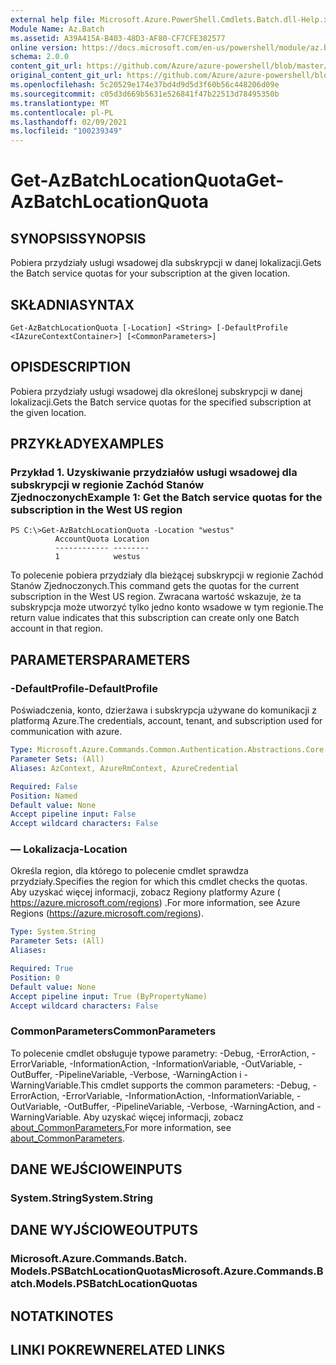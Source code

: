 ```yaml
---
external help file: Microsoft.Azure.PowerShell.Cmdlets.Batch.dll-Help.xml
Module Name: Az.Batch
ms.assetid: A39A415A-B403-48D3-AF80-CF7CFE382577
online version: https://docs.microsoft.com/en-us/powershell/module/az.batch/get-azbatchlocationquota
schema: 2.0.0
content_git_url: https://github.com/Azure/azure-powershell/blob/master/src/Batch/Batch/help/Get-AzBatchLocationQuota.md
original_content_git_url: https://github.com/Azure/azure-powershell/blob/master/src/Batch/Batch/help/Get-AzBatchLocationQuota.md
ms.openlocfilehash: 5c20529e174e37bd4d9d5d3f60b56c448206d09e
ms.sourcegitcommit: c05d3d669b5631e526841f47b22513d78495350b
ms.translationtype: MT
ms.contentlocale: pl-PL
ms.lasthandoff: 02/09/2021
ms.locfileid: "100239349"
---
```

# <span data-ttu-id="d9b8a-101">Get-AzBatchLocationQuota</span><span class="sxs-lookup"><span data-stu-id="d9b8a-101">Get-AzBatchLocationQuota</span></span>

## <span data-ttu-id="d9b8a-102">SYNOPSIS</span><span class="sxs-lookup"><span data-stu-id="d9b8a-102">SYNOPSIS</span></span>
<span data-ttu-id="d9b8a-103">Pobiera przydziały usługi wsadowej dla subskrypcji w danej lokalizacji.</span><span class="sxs-lookup"><span data-stu-id="d9b8a-103">Gets the Batch service quotas for your subscription at the given location.</span></span>

## <span data-ttu-id="d9b8a-104">SKŁADNIA</span><span class="sxs-lookup"><span data-stu-id="d9b8a-104">SYNTAX</span></span>

```
Get-AzBatchLocationQuota [-Location] <String> [-DefaultProfile <IAzureContextContainer>] [<CommonParameters>]
```

## <span data-ttu-id="d9b8a-105">OPIS</span><span class="sxs-lookup"><span data-stu-id="d9b8a-105">DESCRIPTION</span></span>
<span data-ttu-id="d9b8a-106">Pobiera przydziały usługi wsadowej dla określonej subskrypcji w danej lokalizacji.</span><span class="sxs-lookup"><span data-stu-id="d9b8a-106">Gets the Batch service quotas for the specified subscription at the given location.</span></span>

## <span data-ttu-id="d9b8a-107">PRZYKŁADY</span><span class="sxs-lookup"><span data-stu-id="d9b8a-107">EXAMPLES</span></span>

### <span data-ttu-id="d9b8a-108">Przykład 1. Uzyskiwanie przydziałów usługi wsadowej dla subskrypcji w regionie Zachód Stanów Zjednoczonych</span><span class="sxs-lookup"><span data-stu-id="d9b8a-108">Example 1: Get the Batch service quotas for the subscription in the West US region</span></span>
```
PS C:\>Get-AzBatchLocationQuota -Location "westus"
          AccountQuota Location
          ------------ --------
          1            westus
```

<span data-ttu-id="d9b8a-109">To polecenie pobiera przydziały dla bieżącej subskrypcji w regionie Zachód Stanów Zjednoczonych.</span><span class="sxs-lookup"><span data-stu-id="d9b8a-109">This command gets the quotas for the current subscription in the West US region.</span></span>
<span data-ttu-id="d9b8a-110">Zwracana wartość wskazuje, że ta subskrypcja może utworzyć tylko jedno konto wsadowe w tym regionie.</span><span class="sxs-lookup"><span data-stu-id="d9b8a-110">The return value indicates that this subscription can create only one Batch account in that region.</span></span>

## <span data-ttu-id="d9b8a-111">PARAMETERS</span><span class="sxs-lookup"><span data-stu-id="d9b8a-111">PARAMETERS</span></span>

### <span data-ttu-id="d9b8a-112">-DefaultProfile</span><span class="sxs-lookup"><span data-stu-id="d9b8a-112">-DefaultProfile</span></span>
<span data-ttu-id="d9b8a-113">Poświadczenia, konto, dzierżawa i subskrypcja używane do komunikacji z platformą Azure.</span><span class="sxs-lookup"><span data-stu-id="d9b8a-113">The credentials, account, tenant, and subscription used for communication with azure.</span></span>

```yaml
Type: Microsoft.Azure.Commands.Common.Authentication.Abstractions.Core.IAzureContextContainer
Parameter Sets: (All)
Aliases: AzContext, AzureRmContext, AzureCredential

Required: False
Position: Named
Default value: None
Accept pipeline input: False
Accept wildcard characters: False
```

### <span data-ttu-id="d9b8a-114">— Lokalizacja</span><span class="sxs-lookup"><span data-stu-id="d9b8a-114">-Location</span></span>
<span data-ttu-id="d9b8a-115">Określa region, dla którego to polecenie cmdlet sprawdza przydziały.</span><span class="sxs-lookup"><span data-stu-id="d9b8a-115">Specifies the region for which this cmdlet checks the quotas.</span></span>
<span data-ttu-id="d9b8a-116">Aby uzyskać więcej informacji, zobacz Regiony platformy Azure ( https://azure.microsoft.com/regions) .</span><span class="sxs-lookup"><span data-stu-id="d9b8a-116">For more information, see Azure Regions (https://azure.microsoft.com/regions).</span></span>

```yaml
Type: System.String
Parameter Sets: (All)
Aliases:

Required: True
Position: 0
Default value: None
Accept pipeline input: True (ByPropertyName)
Accept wildcard characters: False
```

### <span data-ttu-id="d9b8a-117">CommonParameters</span><span class="sxs-lookup"><span data-stu-id="d9b8a-117">CommonParameters</span></span>
<span data-ttu-id="d9b8a-118">To polecenie cmdlet obsługuje typowe parametry: -Debug, -ErrorAction, -ErrorVariable, -InformationAction, -InformationVariable, -OutVariable, -OutBuffer, -PipelineVariable, -Verbose, -WarningAction i -WarningVariable.</span><span class="sxs-lookup"><span data-stu-id="d9b8a-118">This cmdlet supports the common parameters: -Debug, -ErrorAction, -ErrorVariable, -InformationAction, -InformationVariable, -OutVariable, -OutBuffer, -PipelineVariable, -Verbose, -WarningAction, and -WarningVariable.</span></span> <span data-ttu-id="d9b8a-119">Aby uzyskać więcej informacji, zobacz [about_CommonParameters.](http://go.microsoft.com/fwlink/?LinkID=113216)</span><span class="sxs-lookup"><span data-stu-id="d9b8a-119">For more information, see [about_CommonParameters](http://go.microsoft.com/fwlink/?LinkID=113216).</span></span>

## <span data-ttu-id="d9b8a-120">DANE WEJŚCIOWE</span><span class="sxs-lookup"><span data-stu-id="d9b8a-120">INPUTS</span></span>

### <span data-ttu-id="d9b8a-121">System.String</span><span class="sxs-lookup"><span data-stu-id="d9b8a-121">System.String</span></span>

## <span data-ttu-id="d9b8a-122">DANE WYJŚCIOWE</span><span class="sxs-lookup"><span data-stu-id="d9b8a-122">OUTPUTS</span></span>

### <span data-ttu-id="d9b8a-123">Microsoft.Azure.Commands.Batch. Models.PSBatchLocationQuotas</span><span class="sxs-lookup"><span data-stu-id="d9b8a-123">Microsoft.Azure.Commands.Batch.Models.PSBatchLocationQuotas</span></span>

## <span data-ttu-id="d9b8a-124">NOTATKI</span><span class="sxs-lookup"><span data-stu-id="d9b8a-124">NOTES</span></span>

## <span data-ttu-id="d9b8a-125">LINKI POKREWNE</span><span class="sxs-lookup"><span data-stu-id="d9b8a-125">RELATED LINKS</span></span>
